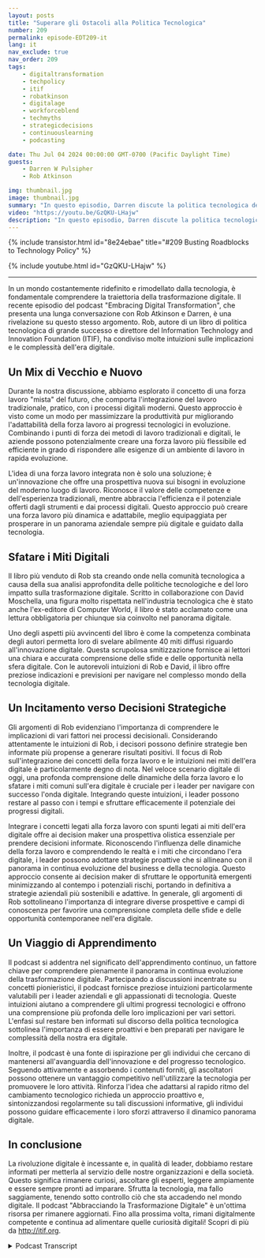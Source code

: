 ```yaml
---
layout: posts
title: "Superare gli Ostacoli alla Politica Tecnologica"
number: 209
permalink: episode-EDT209-it
lang: it
nav_exclude: true
nav_order: 209
tags:
    - digitaltransformation
    - techpolicy
    - itif
    - robatkinson
    - digitalage
    - workforceblend
    - techmyths
    - strategicdecisions
    - continuouslearning
    - podcasting

date: Thu Jul 04 2024 00:00:00 GMT-0700 (Pacific Daylight Time)
guests:
    - Darren W Pulsipher
    - Rob Atkinson

img: thumbnail.jpg
image: thumbnail.jpg
summary: "In questo episodio, Darren discute la politica tecnologica del governo con Rob Atkinson, il presidente del Information Technology and Innovation Forum, un think tank di Washington D.C. che consiglia il governo sulla politica tecnologica."
video: "https://youtu.be/GzQKU-LHajw"
description: "In questo episodio, Darren discute la politica tecnologica del governo con Rob Atkinson, il presidente del Information Technology and Innovation Forum, un think tank di Washington D.C. che consiglia il governo sulla politica tecnologica."
---
```


<div>
{% include transistor.html id="8e24ebae" title="#209 Busting Roadblocks to Technology Policy" %}

{% include youtube.html id="GzQKU-LHajw" %}
</div>

---

In un mondo costantemente ridefinito e rimodellato dalla tecnologia, è fondamentale comprendere la traiettoria della trasformazione digitale. Il recente episodio del podcast "Embracing Digital Transformation", che presenta una lunga conversazione con Rob Atkinson e Darren, è una rivelazione su questo stesso argomento. Rob, autore di un libro di politica tecnologica di grande successo e direttore del Information Technology and Innovation Foundation (ITIF), ha condiviso molte intuizioni sulle implicazioni e le complessità dell'era digitale.

## Un Mix di Vecchio e Nuovo

Durante la nostra discussione, abbiamo esplorato il concetto di una forza lavoro "mista" del futuro, che comporta l'integrazione del lavoro tradizionale, pratico, con i processi digitali moderni. Questo approccio è visto come un modo per massimizzare la produttività pur migliorando l'adattabilità della forza lavoro ai progressi tecnologici in evoluzione. Combinando i punti di forza dei metodi di lavoro tradizionali e digitali, le aziende possono potenzialmente creare una forza lavoro più flessibile ed efficiente in grado di rispondere alle esigenze di un ambiente di lavoro in rapida evoluzione.

L'idea di una forza lavoro integrata non è solo una soluzione; è un'innovazione che offre una prospettiva nuova sui bisogni in evoluzione del moderno luogo di lavoro. Riconosce il valore delle competenze e dell'esperienza tradizionali, mentre abbraccia l'efficienza e il potenziale offerti dagli strumenti e dai processi digitali. Questo approccio può creare una forza lavoro più dinamica e adattabile, meglio equipaggiata per prosperare in un panorama aziendale sempre più digitale e guidato dalla tecnologia.

## Sfatare i Miti Digitali

Il libro più venduto di Rob sta creando onde nella comunità tecnologica a causa della sua analisi approfondita delle politiche tecnologiche e del loro impatto sulla trasformazione digitale. Scritto in collaborazione con David Moschella, una figura molto rispettata nell'industria tecnologica che è stato anche l'ex-editore di Computer World, il libro è stato acclamato come una lettura obbligatoria per chiunque sia coinvolto nel panorama digitale.

Uno degli aspetti più avvincenti del libro è come la competenza combinata degli autori permetta loro di svelare abilmente 40 miti diffusi riguardo all'innovazione digitale. Questa scrupolosa smitizzazione fornisce ai lettori una chiara e accurata comprensione delle sfide e delle opportunità nella sfera digitale. Con le autorevoli intuizioni di Rob e David, il libro offre preziose indicazioni e previsioni per navigare nel complesso mondo della tecnologia digitale.

## Un Incitamento verso Decisioni Strategiche

Gli argomenti di Rob evidenziano l'importanza di comprendere le implicazioni di vari fattori nei processi decisionali. Considerando attentamente le intuizioni di Rob, i decisori possono definire strategie ben informate più propense a generare risultati positivi. Il focus di Rob sull'integrazione dei concetti della forza lavoro e le intuizioni nei miti dell'era digitale è particolarmente degno di nota. Nel veloce scenario digitale di oggi, una profonda comprensione delle dinamiche della forza lavoro e lo sfatare i miti comuni sull'era digitale è cruciale per i leader per navigare con successo l'onda digitale. Integrando queste intuizioni, i leader possono restare al passo con i tempi e sfruttare efficacemente il potenziale dei progressi digitali.

Integrare i concetti legati alla forza lavoro con spunti legati ai miti dell'era digitale offre ai decision maker una prospettiva olistica essenziale per prendere decisioni informate. Riconoscendo l'influenza delle dinamiche della forza lavoro e comprendendo le realtà e i miti che circondano l'era digitale, i leader possono adottare strategie proattive che si allineano con il panorama in continua evoluzione del business e della tecnologia. Questo approccio consente ai decision maker di sfruttare le opportunità emergenti minimizzando al contempo i potenziali rischi, portando in definitiva a strategie aziendali più sostenibili e adattive. In generale, gli argomenti di Rob sottolineano l'importanza di integrare diverse prospettive e campi di conoscenza per favorire una comprensione completa delle sfide e delle opportunità contemporanee nell'era digitale.

## Un Viaggio di Apprendimento

Il podcast si addentra nel significato dell'apprendimento continuo, un fattore chiave per comprendere pienamente il panorama in continua evoluzione della trasformazione digitale. Partecipando a discussioni incentrate su concetti pionieristici, il podcast fornisce preziose intuizioni particolarmente valutabili per i leader aziendali e gli appassionati di tecnologia. Queste intuizioni aiutano a comprendere gli ultimi progressi tecnologici e offrono una comprensione più profonda delle loro implicazioni per vari settori. L'enfasi sul restare ben informati sul discorso della politica tecnologica sottolinea l'importanza di essere proattivi e ben preparati per navigare le complessità della nostra era digitale.

Inoltre, il podcast è una fonte di ispirazione per gli individui che cercano di mantenersi all'avanguardia dell'innovazione e del progresso tecnologico. Seguendo attivamente e assorbendo i contenuti forniti, gli ascoltatori possono ottenere un vantaggio competitivo nell'utilizzare la tecnologia per promuovere le loro attività. Rinforza l'idea che adattarsi al rapido ritmo del cambiamento tecnologico richieda un approccio proattivo e, sintonizzandosi regolarmente su tali discussioni informative, gli individui possono guidare efficacemente i loro sforzi attraverso il dinamico panorama digitale.

## In conclusione

La rivoluzione digitale è incessante e, in qualità di leader, dobbiamo restare informati per metterla al servizio delle nostre organizzazioni e della società. Questo significa rimanere curiosi, ascoltare gli esperti, leggere ampiamente e essere sempre pronti ad imparare. Sfrutta la tecnologia, ma fallo saggiamente, tenendo sotto controllo ciò che sta accadendo nel mondo digitale. Il podcast "Abbracciando la Trasformazione Digitale" è un'ottima risorsa per rimanere aggiornati. Fino alla prossima volta, rimani digitalmente competente e continua ad alimentare quelle curiosità digitali! Scopri di più da http://itif.org.



<details>
<summary> Podcast Transcript </summary>

<p></p>

</details>
